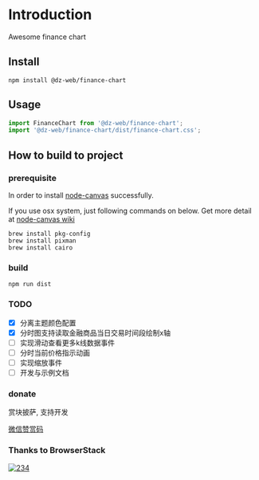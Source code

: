# Introduction

Awesome finance chart




## Install

```shell
npm install @dz-web/finance-chart
```

## Usage

```jsx
import FinanceChart from '@dz-web/finance-chart';
import '@dz-web/finance-chart/dist/finance-chart.css';


```


## How to build to project


### prerequisite

In order to install [node-canvas](https://www.npmjs.com/package/canvas) successfully.

If you use osx system, just following commands on below. Get more detail at [node-canvas wiki](https://github.com/Automattic/node-canvas/wiki/_pages)

```shell
brew install pkg-config
brew install pixman
brew install cairo
```

### build

```shell
npm run dist
```

### TODO

- [x] 分离主题颜色配置
- [x] 分时图支持读取金融商品当日交易时间段绘制x轴
- [ ] 实现滑动查看更多k线数据事件
- [ ] 分时当前价格指示动画
- [ ] 实现缩放事件
- [ ] 开发与示例文档

### donate

赏块披萨, 支持开发

[微信赞赏码](https://github.com/dz-web/finance-chart/issues/1)


### Thanks to BrowserStack

[![234](https://3fxtqy18kygf3on3bu39kh93-wpengine.netdna-ssl.com/wp-content/uploads/2018/03/header-logo.svg)](https://www.browserstack.com)
